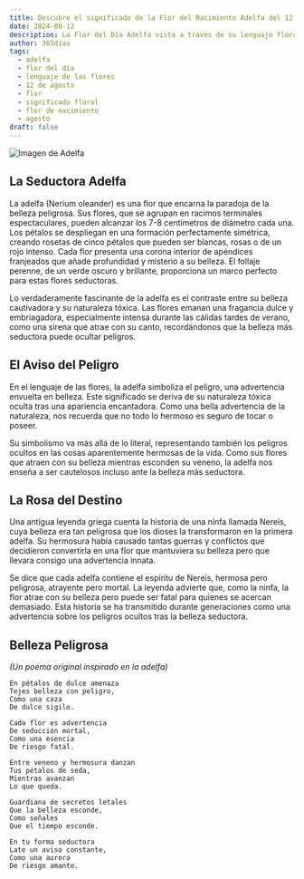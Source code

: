 ```yaml
---
title: Descubre el significado de la Flor del Nacimiento Adelfa del 12 de agosto
date: 2024-08-12
description: La Flor del Día Adelfa vista a través de su lenguaje floral e historias
author: 365días
tags:
  - adelfa
  - flor del día
  - lenguaje de las flores
  - 12 de agosto
  - flor
  - significado floral
  - flor de nacimiento
  - agosto
draft: false
---
```


![Imagen de Adelfa](https://cdn.pixabay.com/photo/2022/08/25/11/47/red-oleander-7410079_1280.jpg#center)


## La Seductora Adelfa

La adelfa (Nerium oleander) es una flor que encarna la paradoja de la belleza peligrosa. Sus flores, que se agrupan en racimos terminales espectaculares, pueden alcanzar los 7-8 centímetros de diámetro cada una. Los pétalos se despliegan en una formación perfectamente simétrica, creando rosetas de cinco pétalos que pueden ser blancas, rosas o de un rojo intenso. Cada flor presenta una corona interior de apéndices franjeados que añade profundidad y misterio a su belleza. El follaje perenne, de un verde oscuro y brillante, proporciona un marco perfecto para estas flores seductoras.

Lo verdaderamente fascinante de la adelfa es el contraste entre su belleza cautivadora y su naturaleza tóxica. Las flores emanan una fragancia dulce y embriagadora, especialmente intensa durante las cálidas tardes de verano, como una sirena que atrae con su canto, recordándonos que la belleza más seductora puede ocultar peligros.

## El Aviso del Peligro

En el lenguaje de las flores, la adelfa simboliza el peligro, una advertencia envuelta en belleza. Este significado se deriva de su naturaleza tóxica oculta tras una apariencia encantadora. Como una bella advertencia de la naturaleza, nos recuerda que no todo lo hermoso es seguro de tocar o poseer.

Su simbolismo va más allá de lo literal, representando también los peligros ocultos en las cosas aparentemente hermosas de la vida. Como sus flores que atraen con su belleza mientras esconden su veneno, la adelfa nos enseña a ser cautelosos incluso ante la belleza más seductora.

## La Rosa del Destino

Una antigua leyenda griega cuenta la historia de una ninfa llamada Nereis, cuya belleza era tan peligrosa que los dioses la transformaron en la primera adelfa. Su hermosura había causado tantas guerras y conflictos que decidieron convertirla en una flor que mantuviera su belleza pero que llevara consigo una advertencia innata.

Se dice que cada adelfa contiene el espíritu de Nereis, hermosa pero peligrosa, atrayente pero mortal. La leyenda advierte que, como la ninfa, la flor atrae con su belleza pero puede ser fatal para quienes se acercan demasiado. Esta historia se ha transmitido durante generaciones como una advertencia sobre los peligros ocultos tras la belleza seductora.

## Belleza Peligrosa
*(Un poema original inspirado en la adelfa)*

```
En pétalos de dulce amenaza
Tejes belleza con peligro,
Como una caza
De dulce sigilo.

Cada flor es advertencia
De seducción mortal,
Como una esencia
De riesgo fatal.

Entre veneno y hermosura danzan
Tus pétalos de seda,
Mientras avanzan
Lo que queda.

Guardiana de secretos letales
Que la belleza esconde,
Como señales
Que el tiempo esconde.

En tu forma seductora
Late un aviso constante,
Como una aurora
De riesgo amante.
```